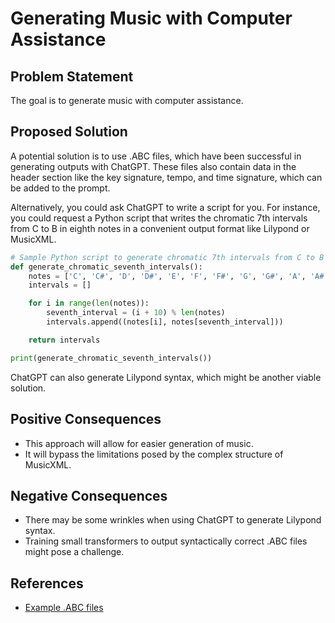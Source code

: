 # Generating Music with Computer Assistance

## Problem Statement

The goal is to generate music with computer assistance.

## Proposed Solution

A potential solution is to use .ABC files, which have been successful in generating outputs with ChatGPT. These files also contain data in the header section like the key signature, tempo, and time signature, which can be added to the prompt.

Alternatively, you could ask ChatGPT to write a script for you. For instance, you could request a Python script that writes the chromatic 7th intervals from C to B in eighth notes in a convenient output format like Lilypond or MusicXML.

```python
# Sample Python script to generate chromatic 7th intervals from C to B in eighth notes
def generate_chromatic_seventh_intervals():
    notes = ['C', 'C#', 'D', 'D#', 'E', 'F', 'F#', 'G', 'G#', 'A', 'A#', 'B']
    intervals = []

    for i in range(len(notes)):
        seventh_interval = (i + 10) % len(notes)
        intervals.append((notes[i], notes[seventh_interval]))

    return intervals

print(generate_chromatic_seventh_intervals())
```

ChatGPT can also generate Lilypond syntax, which might be another viable solution.

## Positive Consequences

- This approach will allow for easier generation of music.
- It will bypass the limitations posed by the complex structure of MusicXML.

## Negative Consequences

- There may be some wrinkles when using ChatGPT to generate Lilypond syntax.
- Training small transformers to output syntactically correct .ABC files might pose a challenge.

## References

- [Example .ABC files](https://gwern.net/gpt-2-music)
